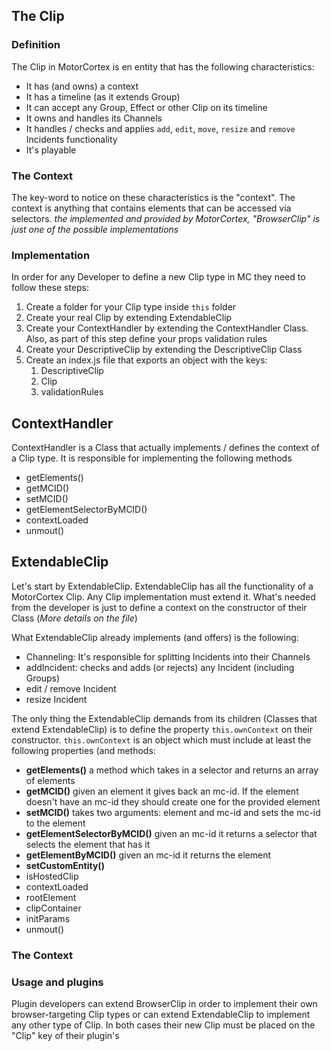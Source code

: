 ## The Clip

### Definition

The Clip in MotorCortex is en entity that has the following characteristics:

- It has (and owns) a context
- It has a timeline (as it extends Group)
- It can accept any Group, Effect or other Clip on its timeline
- It owns and handles its Channels
- It handles / checks and applies `add`, `edit`, `move`, `resize` and `remove` Incidents functionality
- It's playable

### The Context

The key-word to notice on these characteristics is the "context". The context is
anything that contains elements that can be accessed via selectors. <i>the implemented
and provided by MotorCortex, "BrowserClip" is just one of the possible implementations</i>

### Implementation

In order for any Developer to define a new Clip type in MC they need to follow these steps:

1. Create a folder for your Clip type inside `this` folder
2. Create your real Clip by extending ExtendableClip
3. Create your ContextHandler by extending the ContextHandler Class. Also, as part of this step
   define your props validation rules
4. Create your DescriptiveClip by extending the DescriptiveClip Class
5. Create an index.js file that exports an object with the keys:
   1. DescriptiveClip
   2. Clip
   3. validationRules

## ContextHandler

ContextHandler is a Class that actually implements / defines the context of a Clip type.
It is responsible for implementing the following methods

- getElements()
- getMCID()
- setMCID()
- getElementSelectorByMCID()
- contextLoaded
- unmout()

## ExtendableClip

Let's start by ExtendableClip. ExtendableClip has all the functionality of a MotorCortex Clip.
Any Clip implementation must extend it. What's needed from the developer is just to define
a context on the constructor of their Class (<i>More details on the file</i>)

What ExtendableClip already implements (and offers) is the following:

- Channeling: It's responsible for splitting Incidents into their Channels
- addIncident: checks and adds (or rejects) any Incident (including Groups)
- edit / remove Incident
- resize Incident

The only thing the ExtendableClip demands from its children (Classes that extend ExtendableClip) is to define the
property `this.ownContext` on their constructor. `this.ownContext` is an object which must include at least the following
properties (and methods:

- **getElements()** a method which takes in a selector and returns an array of elements
- **getMCID()** given an element it gives back an mc-id. If the element doesn't have an mc-id they should create one for the provided element
- **setMCID()** takes two arguments: element and mc-id and sets the mc-id to the element
- **getElementSelectorByMCID()** given an mc-id it returns a selector that selects the element that has it
- **getElementByMCID()** given an mc-id it returns the element
- **setCustomEntity()**
- isHostedClip
- contextLoaded
- rootElement
- clipContainer
- initParams
- unmout()

### The Context

### Usage and plugins

Plugin developers can extend BrowserClip in order to implement their own browser-targeting
Clip types or can extend ExtendableClip to implement any other type of Clip.
In both cases their new Clip must be placed on the "Clip" key of their plugin's
